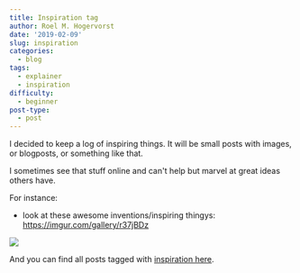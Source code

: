 ```yaml
---
title: Inspiration tag
author: Roel M. Hogervorst
date: '2019-02-09'
slug: inspiration
categories:
  - blog
tags:
  - explainer
  - inspiration
difficulty:
  - beginner
post-type:
  - post
---
```



I decided to keep a log of inspiring things. It will be small posts
with images, or blogposts, or something like that. 

I sometimes see that stuff online and can't help but marvel at great ideas others
have. 

For instance: 

- look at these awesome inventions/inspiring thingys: <https://imgur.com/gallery/r37jBDz>

![](/images/house_underwater.jpg)

And you can find all posts tagged with [inspiration here](https://notes.rmhogervorst.nl/tags/inspiration/).
